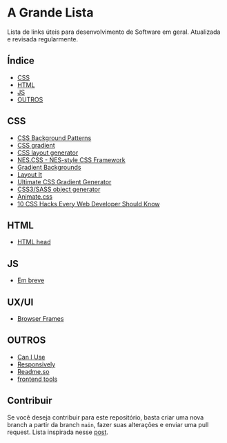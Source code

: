 # A Grande Lista
Lista de links úteis para desenvolvimento de Software em geral. Atualizada e revisada regularmente.

## Índice

- [CSS](#css)
- [HTML](#html)
- [JS](#js)
- [OUTROS](#outros)

## CSS

- [CSS Background Patterns](https://www.magicpattern.design/tools/css-backgrounds)
- [CSS gradient](https://cssgradient.io/)
- [CSS layout generator](https://layout.bradwoods.io/)
- [NES.CSS - NES-style CSS Framework](https://nostalgic-css.github.io/NES.css/)
- [Gradient Backgrounds](https://cssgradient.io/gradient-backgrounds/)
- [Layout It](https://grid.layoutit.com/)
- [Ultimate CSS Gradient Generator](https://www.colorzilla.com/gradient-editor/)
- [CSS3/SASS object generator](https://csstool.net/)
- [Animate.css](https://animate.style/)
- [10 CSS Hacks Every Web Developer Should Know](https://www.freecodecamp.org/news/10-css-hacks-every-web-developer-should-know/amp/)

## HTML

- [HTML head](https://htmlhead.dev)

## JS

- [Em breve](google.com)


## UX/UI

- [Browser Frames](https://browserframe.com/)


## OUTROS

- [Can I Use](https://caniuse.com/)
- [Responsively](https://responsively.app/)
- [Readme.so](https://readme.so/)
- [frontend tools](https://murtazajoo.me/tools/)


## Contribuir

Se você deseja contribuir para este repositório, basta criar uma nova branch a partir da branch `main`, fazer suas alterações e enviar uma pull request.
Lista inspirada nesse [post](https://dev.to/hy_piyush/must-have-websites-for-every-frontend-web-developer-3ajm).
